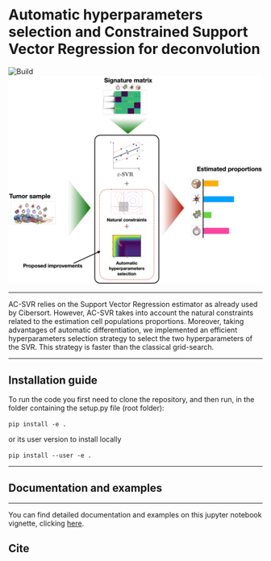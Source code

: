 # Automatic hyperparameters selection and Constrained Support Vector Regression for deconvolution
![Build](https://github.com/Klopfe/deconv/workflows/build/badge.svg?branch=master)
![](docs/img/intro_ACSVR.png)
___
AC-SVR relies on the Support Vector Regression estimator as already used by Cibersort.
However, AC-SVR takes into account the natural constraints related to the estimation cell populations proportions. 
Moreover, taking advantages of automatic differentiation, we implemented an efficient hyperparameters selection strategy to select the two hyperparameters of the SVR.
This strategy is faster than the classical grid-search. 

--- 

## Installation guide
To run the code you first need to clone the repository, and then run, in the folder containing the setup.py file (root folder):

`pip install -e .`

or its user version to install locally

`pip install --user -e .`

---

## Documentation and examples

---
You can find detailed documentation and examples on this jupyter notebook vignette, clicking [here](https://github.com/Klopfe/deconv/blob/master/docs/vignette/Vignette.ipynb).

## Cite

